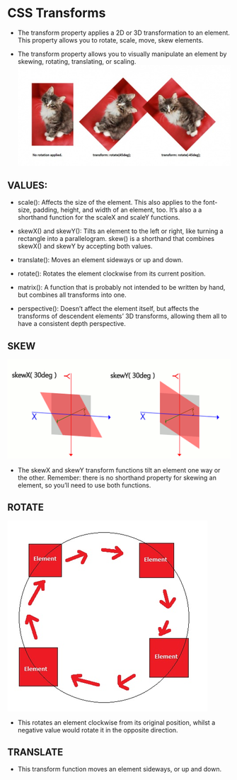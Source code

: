 #  CSS Transforms

* The transform property applies a 2D or 3D transformation to an element. This property allows you to rotate, scale, move, skew elements.

* The transform property allows you to visually manipulate an element by skewing, rotating, translating, or scaling.
![image](image/transform.jpg)


## VALUES:
* scale(): Affects the size of the element. This also applies to the font-size, padding, height, and width of an element, too. It’s also a a shorthand function for the scaleX and scaleY functions.

* skewX() and skewY(): Tilts an element to the left or right, like turning a rectangle into a parallelogram. skew() is a shorthand that combines skewX() and skewY by accepting both values.

* translate(): Moves an element sideways or up and down.

* rotate(): Rotates the element clockwise from its current position.

* matrix(): A function that is probably not intended to be written by hand, but combines all transforms into one.

* perspective(): Doesn’t affect the element itself, but affects the transforms of descendent elements’ 3D transforms, allowing them all to have a consistent depth perspective.

## SKEW 
![image](image/skew.png)

* The skewX and skewY transform functions tilt an element one way or the other. Remember: there is no shorthand property for skewing an element, so you’ll need to use both functions.



## ROTATE 
![image](image/rotate.jpg)

* This rotates an element clockwise from its original position, whilst a negative value would rotate it in the opposite direction.


## TRANSLATE 

* This transform function moves an element sideways, or up and down.


